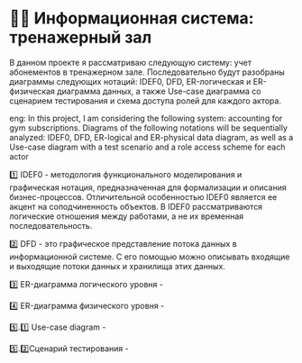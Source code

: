 # 🏋🏼 Информационная система: тренажерный зал
В данном проекте я рассматриваю следующую систему: учет абонементов в тренажерном зале.
Последовательно будут разобраны диаграммы следующих нотаций: IDEF0, DFD, ER-логическая и ER-физическая диаграмма данных, а также Use-case диаграмма со сценарием тестирования и схема доступа ролей для каждого актора.  

eng: In this project, I am considering the following system: accounting for gym subscriptions. Diagrams of the following notations will be sequentially analyzed: IDEF0, DFD, ER-logical and ER-physical data diagram, as well as a Use-case diagram with a test scenario and a role access scheme for each actor

1️⃣ IDEF0 - методология функционального моделирования и графическая нотация, предназначенная для формализации и описания бизнес-процессов. Отличительной особенностью IDEF0 является ее акцент на соподчиненность объектов. В IDEF0 рассматриваются логические отношения между работами, а не их временная последовательность.

2️⃣ DFD - это графическое представление потока данных в информационной системе. С его помощью можно описывать входящие и выходящие потоки данных и хранилища этих данных.

3️⃣ ER-диаграмма логического уровня - 

4️⃣ ER-диаграмма физического уровня - 

5️⃣.1️⃣ Use-case diagram - 

5️⃣.2️⃣Сценарий тестирования -

